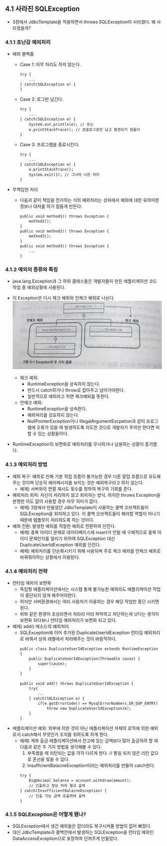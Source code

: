 ## 4.1 사라진 SQLException

- 3장에서 JdbcTemplate을 적용하면서 throws SQLException이 사라졌다. 왜 사라졌을까?

### 4.1.1 초난감 예외처리
- 예외 블랙홀
	- Case 1: 아무 처리도 하지 않는다.
		```
		try {
			...
		} catch(SQLException e) {
		}
		```
	- Case 2: 로그만 남긴다.
		```
		try {
			...
		} catch(SQLException e) {
			System.out.println(e); // 또는
			e.printStackTrace(); // 콘솔로그로만 남고 발견되기 힘들다
		}
		```
	- Case 3: 프로그램을 종료시킨다.
		```
		try {
			...
		} catch(SQLException e) {
			e.printStackTrace();
			System.exit(1); // 그나마 나은 처리
		}
		```

- 무책임한 처리
	- 다음과 같이 책임을 전가하는 식의 예외처리는 상위에서 예외에 대한 유의미한 정보나 대처를 하기 힘들게 만든다.
		```
		public void method1() throws Exception {
			method2();
		}
		public void method2() throws Exception {
			method3();
		}
		public void method3() throws Exception {
			...
		}
		```

### 4.1.2 예외의 종류와 특징
- java.lang.Exception과 그 하위 클래스들은 개발자들이 만든 애플리케이션 코드 작업 중 예외상황에 사용된다.
- 이 Exception은 다시 체크 예외와 언체크 예외로 나뉜다.
	![Exception](./exceptions.jpeg)
	- 체크 예외: 
		- RuntimeException을 상속하지 않는다.
		- 반드시 catch하거나 throw로 잡아주고 넘어가야한다.
		- 일반적으로 예외라고 하면 체크예외를 뜻한다.
	- 언체크 예외:
		- RuntimeException을 상속한다.
		- 예외처리를 강요하지 않는다.
		- NullPointerException이나 IllegalArgumentExcpetion과 같이 프로그램에 오류가 있을 때 발생하도록 의도한 것으로 개발자가 주의만 한다면 피할 수 있는 상황들이다.

- RuntimeException의 보편화로 예외처리를 무시하거나 남용하는 상황이 증가했다.

### 4.1.3 예외처리 방법
- 예외 복구: 예외로 인해 기본 작업 흐름이 불가능한 경우 다른 잘업 흐름으로 유도해주는 것이며 단순히 에러메시지를 보이는 것은 예외복구라고 하지 않는다.
	- 예제) 서버와의 연결 재시도 횟수를 정하여 복구의 기회를 준다.
- 예외처리 회피: 자신이 처리하지 않고 회피하는 방식. 하지만 throws Exception을 분명한 의도 없이 사용할 경우 아무 의미가 없다.
	- 예제) 3장에서 만들었던 JdbcTemplate이 사용하는 콜백 오브젝트들이 SQLException을 회피하고 있다. 이 콜백 오브젝트들이 해야할 역할이 아니기 때문에 템플릿이 처리하도록 하는 것이다.
- 예외 전환: 발생한 예외를 적절한 예외로 전환하여 던진다.
	- 예제) 중복 아이디 문제로 데이터베이스에 insert가 안될 때 구체적으로 중복 아이디 문제인지를 알리기 위하여 SQLException 대신 DuplicateUserIdException 예외를 던진다.
	- 예제) 예외처리를 단순화시키기 위해 사용되며 주로 체크 예외를 언체크 예외로 바꿔줘야하는 상황에서 이용된다.

### 4.1.4 예외처리 전략
- 런타임 예외의 보편화
	- 독립형 애플리케이션에서는 시스템 통제 불가능한 예외라도 애플리케이션 작업이 중단되지 않게 해주어야한다.
	- 하지만 서버환경에서는 여러 사용자가 이용하는 경우 해당 작업만 중단 시키면 된다.
	- 위와 같은 환경이 조성되면서 차라리 미리 파악하고 차단하는게 낫다는 생각이 보편화 되다보니 런타임 예외처리가 보편화 되고 있다.
- 예제) add() 메소드의 예외처리
	- SQLException에 이어 추가된 DuplicateUserIdException 런타임 예외처리로 바꿔서 상위 레벨에서 처리해주는 것이 바람직하다. 
		```
		public class DuplicateUserIdException extends RuntimeException {
			public DuplicateUserIdException(Throwable cause) {
				super(cause);
			}
		}

		public void add() throws DuplicateUserIdException {
			try{
				...
			} catch(SQLException e) {
				if(e.getErrorCode() == MysqlErrorNumbers.ER_DUP_ENTRY)
					throw new DuplicateUserIdException(e);
			}
		}
		```
- 애플리케이션 예외: 외부에 의한 것이 아닌 애플리케이션 자체의 로직에 의한 예외로서 catch해서 무엇인가 조치를 취하도록 하게 한다.
	- 예제) 계좌 출금 애플리케이션에서 잔고에 있는 금액보다 많이 출금하려 할 때 다음과 같은 두 가지 방법을 생각해볼 수 있다.
		1) 부족했을 때 리턴되는 값을 각각 다르게 한다. // 통일 되지 않은 리턴 값으로 혼선을 빚을 수 있다.
		2) InsufficientBalacneException이라는 예외처리를 만들어 catch한다. 
		```
		try {
			BigDecimal balance = account.withdraw(amount);
			// 인출하고 정상 처리 결과 출력
		} catch(InsufficientBalacneException) {
			// 인출 가능 금액 호출하여 출력
		}
		```

### 4.1.5 SQLException은 어떻게 됐나?
- SQLException에서 생긴 예외들은 잡더라도 복구시켜줄 방법이 없어 빠졌다.
- 대신 JdbcTemplate과 콜백안에서 발생하는 SQLException을 런타임 예외인 DataAccessException으로 포장하여 던져주게 만들었다.
